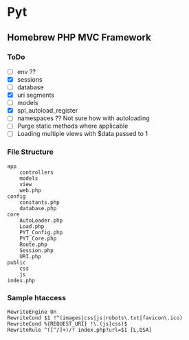 # Pyt
## Homebrew PHP MVC Framework

### ToDo
- [ ] env ??
- [X] sessions
- [ ] database
- [X] uri segments
- [ ] models
- [X] spl_autoload_register
- [ ] namespaces ?? Not sure how with autoloading
- [ ] Purge static methods where applicable
- [ ] Loading multiple views with $data passed to 1

### File Structure
```
app
    controllers
    models
    view
    web.php
config
    constants.php
    database.php
core
    AutoLoader.php
    Load.php
    PYT_Config.php 
    PYT_Core.php
    Route.php
    Session.php
    URI.php 
public
    css
    js 
index.php
```

### Sample htaccess
```
RewriteEngine On 
RewriteCond $1 !^(images|css|js|robots\.txt|favicon\.ico) 
RewriteCond %{REQUEST_URI} !\.(js|css)$
RewriteRule ^([^/]+)/? index.php?url=$1 [L,QSA]
```